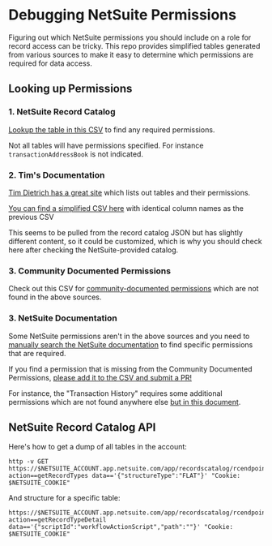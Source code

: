 # Debugging NetSuite Permissions

Figuring out which NetSuite permissions you should include on a role for record access can be tricky. This repo provides simplified tables generated from various sources to make it easy to determine which permissions are required for data access.

## Looking up Permissions

### 1. NetSuite Record Catalog

[Lookup the table in this CSV](output/netsuite_record_catalog.csv) to find any required permissions.

Not all tables will have permissions specified. For instance `transactionAddressBook` is not indicated.

### 2. Tim's Documentation

[Tim Dietrich has a great site](https://timdietrich.me/blog/netsuite-suiteql-tables-permissions-reference/) which lists out tables and their permissions.

[You can find a simplified CSV here](output/tim_table.csv) with identical column names as the previous CSV

This seems to be pulled from the record catalog JSON but has slightly different content, so it could be customized, which
is why you should check here after checking the NetSuite-provided catalog.

### 3. Community Documented Permissions

Check out this CSV for [community-documented permissions](output/community_permissions.csv) which are not found in the above sources.

### 3. NetSuite Documentation

Some NetSuite permissions aren't in the above sources and you need to [manually search the NetSuite documentation](https://docs.oracle.com/en/cloud/saas/netsuite/ns-online-help/section_N128815.html#NetSuite-Documentation-Overview) to find specific permissions that are required.

If you find a permission that is missing from the Community Documented Permissions, [please add it to the CSV and submit a PR!](output/community_permissions.csv)

For instance, the "Transaction History" requires some additional permissions which are not found anywhere else [but in this document](https://docs.oracle.com/en/cloud/saas/netsuite/ns-online-help/section_N555081.html#Granting-User-Access-to-Transaction-History).


## NetSuite Record Catalog API

Here's how to get a dump of all tables in the account:

```shell
http -v GET https://$NETSUITE_ACCOUNT.app.netsuite.com/app/recordscatalog/rcendpoint.nl action==getRecordTypes data=='{"structureType":"FLAT"}' "Cookie: $NETSUITE_COOKIE"
```

And structure for a specific table:

```shell
https://$NETSUITE_ACCOUNT.app.netsuite.com/app/recordscatalog/rcendpoint.nl action==getRecordTypeDetail data=='{"scriptId":"workflowActionScript","path":""}' "Cookie: $NETSUITE_COOKIE"
```
